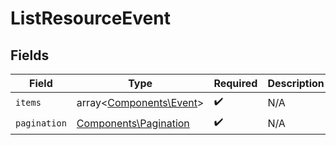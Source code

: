 # ListResourceEvent


## Fields

| Field                                                          | Type                                                           | Required                                                       | Description                                                    |
| -------------------------------------------------------------- | -------------------------------------------------------------- | -------------------------------------------------------------- | -------------------------------------------------------------- |
| `items`                                                        | array<[Components\Event](../../Models/Components/Event.md)>    | :heavy_check_mark:                                             | N/A                                                            |
| `pagination`                                                   | [Components\Pagination](../../Models/Components/Pagination.md) | :heavy_check_mark:                                             | N/A                                                            |